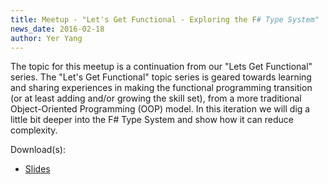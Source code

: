 ```yaml
---
title: Meetup - "Let's Get Functional - Exploring the F# Type System"
news_date: 2016-02-18
author: Yer Yang
---
```


The topic for this meetup is a continuation from our "Lets Get Functional" series. The "Let's Get Functional" topic series is geared towards learning and sharing experiences in making the functional programming transition (or at least adding and/or growing the skill set), from a more traditional Object-Oriented Programming (OOP) model. In this iteration we will dig a little bit deeper into the F# Type System and show how it can reduce complexity.

Download(s):

- [Slides](http://bit.ly/fwt-slide-2015-04)
